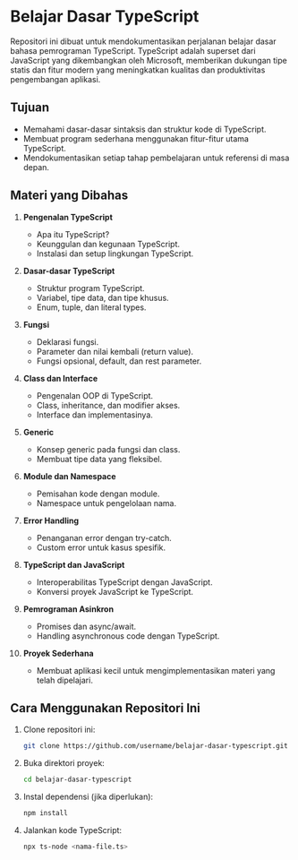 # Belajar Dasar TypeScript

Repositori ini dibuat untuk mendokumentasikan perjalanan belajar dasar bahasa pemrograman TypeScript. TypeScript adalah superset dari JavaScript yang dikembangkan oleh Microsoft, memberikan dukungan tipe statis dan fitur modern yang meningkatkan kualitas dan produktivitas pengembangan aplikasi.

## Tujuan
- Memahami dasar-dasar sintaksis dan struktur kode di TypeScript.
- Membuat program sederhana menggunakan fitur-fitur utama TypeScript.
- Mendokumentasikan setiap tahap pembelajaran untuk referensi di masa depan.

## Materi yang Dibahas
1. **Pengenalan TypeScript**
   - Apa itu TypeScript?
   - Keunggulan dan kegunaan TypeScript.
   - Instalasi dan setup lingkungan TypeScript.

2. **Dasar-dasar TypeScript**
   - Struktur program TypeScript.
   - Variabel, tipe data, dan tipe khusus.
   - Enum, tuple, dan literal types.

3. **Fungsi**
   - Deklarasi fungsi.
   - Parameter dan nilai kembali (return value).
   - Fungsi opsional, default, dan rest parameter.

4. **Class dan Interface**
   - Pengenalan OOP di TypeScript.
   - Class, inheritance, dan modifier akses.
   - Interface dan implementasinya.

5. **Generic**
   - Konsep generic pada fungsi dan class.
   - Membuat tipe data yang fleksibel.

6. **Module dan Namespace**
   - Pemisahan kode dengan module.
   - Namespace untuk pengelolaan nama.

7. **Error Handling**
   - Penanganan error dengan try-catch.
   - Custom error untuk kasus spesifik.

8. **TypeScript dan JavaScript**
   - Interoperabilitas TypeScript dengan JavaScript.
   - Konversi proyek JavaScript ke TypeScript.

9. **Pemrograman Asinkron**
   - Promises dan async/await.
   - Handling asynchronous code dengan TypeScript.

10. **Proyek Sederhana**
    - Membuat aplikasi kecil untuk mengimplementasikan materi yang telah dipelajari.

## Cara Menggunakan Repositori Ini
1. Clone repositori ini:
   ```bash
   git clone https://github.com/username/belajar-dasar-typescript.git
2. Buka direktori proyek:
   ```bash
   cd belajar-dasar-typescript
3. Instal dependensi (jika diperlukan):
   ```bash
   npm install
4. Jalankan kode TypeScript:
    ```bash
   npx ts-node <nama-file.ts>
